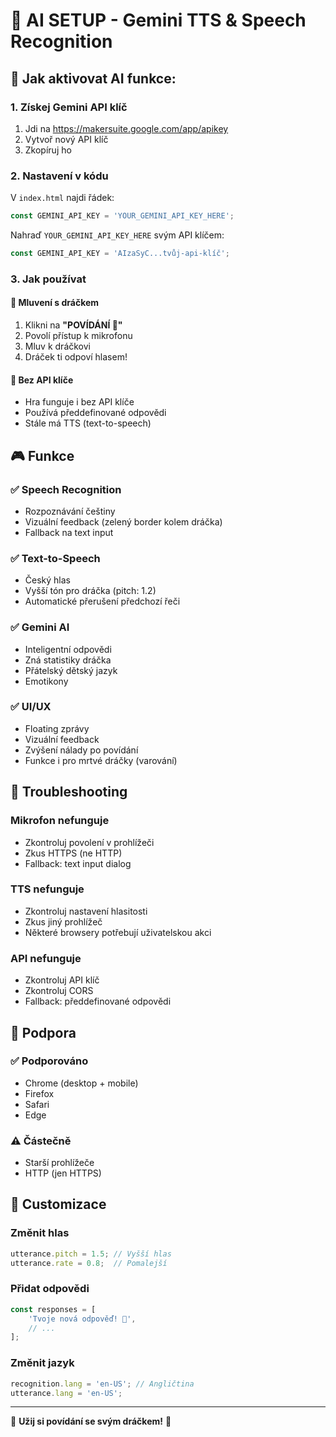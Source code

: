 # 🤖 AI SETUP - Gemini TTS & Speech Recognition

## 🎯 Jak aktivovat AI funkce:

### 1. Získej Gemini API klíč
1. Jdi na https://makersuite.google.com/app/apikey
2. Vytvoř nový API klíč
3. Zkopíruj ho

### 2. Nastavení v kódu
V `index.html` najdi řádek:
```javascript
const GEMINI_API_KEY = 'YOUR_GEMINI_API_KEY_HERE';
```

Nahraď `YOUR_GEMINI_API_KEY_HERE` svým API klíčem:
```javascript
const GEMINI_API_KEY = 'AIzaSyC...tvůj-api-klíč';
```

### 3. Jak používat

#### 🎤 Mluvení s dráčkem
1. Klikni na **"POVÍDÁNÍ 🎤"**
2. Povolí přístup k mikrofonu
3. Mluv k dráčkovi
4. Dráček ti odpoví hlasem!

#### 🚫 Bez API klíče
- Hra funguje i bez API klíče
- Používá předdefinované odpovědi
- Stále má TTS (text-to-speech)

## 🎮 Funkce

### ✅ Speech Recognition
- Rozpoznávání češtiny
- Vizuální feedback (zelený border kolem dráčka)
- Fallback na text input

### ✅ Text-to-Speech
- Český hlas
- Vyšší tón pro dráčka (pitch: 1.2)
- Automatické přerušení předchozí řeči

### ✅ Gemini AI
- Inteligentní odpovědi
- Zná statistiky dráčka
- Přátelský dětský jazyk
- Emotikony

### ✅ UI/UX
- Floating zprávy
- Vizuální feedback
- Zvýšení nálady po povídání
- Funkce i pro mrtvé dráčky (varování)

## 🔧 Troubleshooting

### Mikrofon nefunguje
- Zkontroluj povolení v prohlížeči
- Zkus HTTPS (ne HTTP)
- Fallback: text input dialog

### TTS nefunguje
- Zkontroluj nastavení hlasitosti
- Zkus jiný prohlížeč
- Některé browsery potřebují uživatelskou akci

### API nefunguje
- Zkontroluj API klíč
- Zkontroluj CORS
- Fallback: předdefinované odpovědi

## 📱 Podpora

### ✅ Podporováno
- Chrome (desktop + mobile)
- Firefox
- Safari
- Edge

### ⚠️ Částečně
- Starší prohlížeče
- HTTP (jen HTTPS)

## 🎨 Customizace

### Změnit hlas
```javascript
utterance.pitch = 1.5; // Vyšší hlas
utterance.rate = 0.8;  // Pomalejší
```

### Přidat odpovědi
```javascript
const responses = [
    'Tvoje nová odpověď! 🐉',
    // ...
];
```

### Změnit jazyk
```javascript
recognition.lang = 'en-US'; // Angličtina
utterance.lang = 'en-US';
```

---

🐉 **Užij si povídání se svým dráčkem!** 🎤